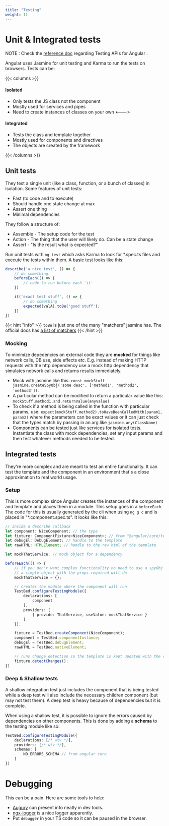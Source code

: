 ```yaml
---
title: "Testing"
weight: 11
---
```

# Unit & Integrated tests
NOTE : Check the [reference doc](https://angular.dev/guide/testing/utility-apis) regarding
Testing APIs for Angular .

Angular uses Jasmine for unit testing and Karma to run the tests on browsers. Tests can be:

{{< columns >}}

#### Isolated
* Only tests the JS class not the component
* Mostly used for services and pipes
* Need to create instances of classes on your own
<--->
#### Integrated
* Tests the class and template together
* Mostly used for components and directives
* The objects are created by the framework

{{< /columns >}}

## Unit tests
They test a single unit (like a class, function, or a bunch of classes) in isolation. Some features of unit tests:
* Fast (to code and to execute)
* Should handle one state change at max
* Assert one thing
* Minimal dependencies

They follow a structure of:
* Assemble - The setup code for the test
* Action - The thing that the user will likely do. Can be a state change
* Assert - "Is the result what is expected?"

Run unit tests with `ng test` which asks Karma to look for *.spec.ts files and execute the tests within them.
A basic test looks like this:
```ts
describe('a nice test', () => {
    // do something
    beforeEach(() => {
        // code to run before each 'it'
    })

    it('exact test stuff', () => {
        // do something
        expected(valA).toBe('good stuff');
    })
})
```
{{< hint "info" >}}
`toBe` is just one of the many "matchers" jasmine has. The official docs has [a list of matchers](https://jasmine.github.io/api/4.0/matchers)
{{< /hint >}}

### Mocking
To minimize depedencies on external code they are **mocked** for things like network calls, DB use, side effects etc. E.g. instead of making HTTP requests with the http dependency use a mock http dependency that simulates network calls and returns results immediately.

* Mock with jasmine like this: `const mockStuff jasmine.createSpyObj('some desc', ['method1', 'method2', 'method3'])`.
* A particular method can be modified to return a particular value like this: `mockStuff.method1.and.returnValue(anyValue)`
* To check if a method is being called in the function with particular params, use: `expect(mockStuff.method2).toHaveBeenCalledWith(param1, param2)` where the parameters can be exact values or it can just check that the types match by passing in an arg like `jasmine.any(ClassName)`
* Components can be tested just like services for isolated tests. Instantiate the class with mock dependencies, set any input params and then test whatever methods needed to be tested.

## Integrated tests
They're more complex and are meant to test an entire functionality. It can test the template and the component in an environment that's a close approximation to real world usage.

### Setup
This is more complex since Angular creates the instances of the component and template and places them in a module. This setup goes in a `beforeEach`. The code for this is usually generated by the cli when using `ng g c` and is placed in "*.component.spec.ts". It looks like this:
```ts
// inside a describe callback
let component: NiceComponent; // the type
let fixture: ComponentFixture<NiceComponent>; // from "@angular/core/testing"
let debugEl: DebugElement; // handle to the template
let rawHTML: HTMLElement; // handle to the raw html of the template

let mockThatService; // mock object for a dependency

beforeEach(() => {
    // if you don't want complex functionality no need to use a spyObj
    // a simple object with the props required will do
    mockThatService = {};

    // creates the module where the component will run
    TestBed.configureTestingModule({
        declarations: [
            component
        ],
        providers: [
            { provide: ThatService, useValue: mockThatService }
        ]
    });

    fixture = TestBed.createComponent(NiceComponent);
    component = TestBed.componentInstance;
    debugEl = TestBed.debugElement;
    rawHTML = TestBed.nativeElement;

    // runs change detection so the template is kept updated with the component
    fixture.detectChanges();
})
```

### Deep & Shallow tests
A shallow integration test just includes the component that is being tested while a deep test will also include the necessary children component (but may not test them).
A deep test is heavy because of dependencies but it is complete.

When using a shallow test, it is possible to ignore the errors caused by dependencies on other components.
This is done by adding a **schema** to the testing module like so:
```ts
TestBed.configureTestingModule({
    declarations: [/* wtv */],
    providers: [/* wtv */],
    schemas: [
        NO_ERRORS_SCHEMA // from angular core
    ]
})
```

# Debugging
This can be a pain. Here are some tools to help:
* [Augury](https://augury.rangle.io/) can present info neatly in dev tools.
* [ngx-logger](https://www.npmjs.com/package/ngx-logger) is a nice logger apparently.
* Put `debugger` in your TS code so it can be paused in the browser.